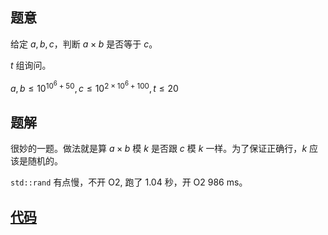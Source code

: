 ## 题意
给定 $a, b, c$，判断 $a \times b$ 是否等于 $c$。

$t$ 组询问。

$a, b \leq 10^{10^6 + 50}, c \leq 10^{2 \times 10^6 + 100}, t \leq 20$

## 题解
很妙的一题。做法就是算 $a \times b$ 模 $k$ 是否跟 $c$ 模 $k$ 一样。为了保证正确行，$k$ 应该是随机的。

`std::rand` 有点慢，不开 O2, 跑了 $1.04$ 秒，开 O2 $986$ ms。

## [代码](https://raw.verge.tk/rb-tree/rb-tree/main/Code/Luogu/P8459.txt)
